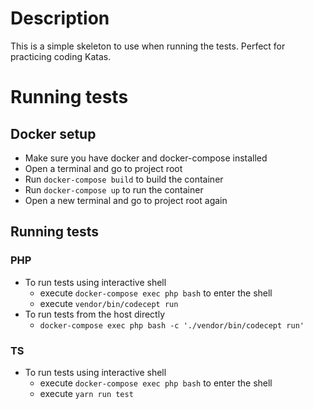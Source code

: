 # Description

This is a simple skeleton to use when running the tests. Perfect for practicing coding Katas.

# Running tests

## Docker setup
- Make sure you have docker and docker-compose installed
- Open a terminal and go to project root
- Run `docker-compose build` to build the container
- Run `docker-compose up` to run the container
- Open a new terminal and go to project root again 

## Running tests

### PHP
- To run tests using interactive shell 
  - execute `docker-compose exec php bash` to enter the shell
  - execute `vendor/bin/codecept run`
- To run tests from the host directly
  - `docker-compose exec php bash -c './vendor/bin/codecept run'`

### TS
- To run tests using interactive shell
  - execute `docker-compose exec php bash` to enter the shell
  - execute `yarn run test`

